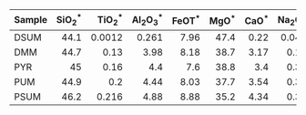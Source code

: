 | Sample   |   SiO$_2^{*}$ |   TiO$_2^{*}$ |   Al$_2$O$_3^{*}$ |   FeOT$^{*}$ |   MgO$^{*}$ |   CaO$^{*}$ |   Na$_2$O$^{*}$ |   $\xi$ |
|:---------|--------------:|--------------:|------------------:|-------------:|------------:|------------:|----------------:|--------:|
| DSUM     |          44.1 |        0.0012 |             0.261 |         7.96 |        47.4 |        0.22 |           0.042 |   0.764 |
| DMM      |          44.7 |        0.13   |             3.98  |         8.18 |        38.7 |        3.17 |           0.13  |   0.974 |
| PYR      |          45   |        0.16   |             4.4   |         7.6  |        38.8 |        3.4  |           0.34  |   0.984 |
| PUM      |          44.9 |        0.2    |             4.44  |         8.03 |        37.7 |        3.54 |           0.36  |   0.996 |
| PSUM     |          46.2 |        0.216  |             4.88  |         8.88 |        35.2 |        4.34 |           0.33  |   1     |